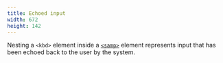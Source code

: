 ```yaml
---
title: Echoed input
width: 672
height: 142
---
```

Nesting a `<kbd>` element inside a
[`<samp>`](/en-US/docs/Web/HTML/Element/samp)
element represents input that has been echoed back to the user by the
system.
